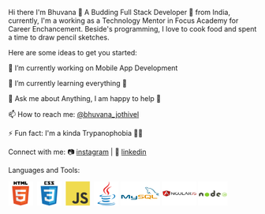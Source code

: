 Hi there I'm Bhuvana 👋
A Budding Full Stack Developer 🚀 from India, currently, I'm a working as a Technology Mentor in Focus Academy for Career Enchancement. Beside's programming, I love to cook food and spent a time to draw pencil sketches.

Here are some ideas to get you started:

🔭 I’m currently working on Mobile App Development

🌱 I’m currently learning everything 🤣

💬 Ask me about Anything, I am happy to help 🤗

📫 How to reach me: [@bhuvana_jothivel](bhuvanamjothivel@gmail.com)

⚡ Fun fact: I'm a kinda Trypanophobia 🤣🤪

Connect with me:
📷 [instagram](https://www.instagram.com/bhuvana_jothivel/) | 👔 [linkedin](https://www.linkedin.com/in/bhuvana-jothivel/)

Languages and Tools:

<img src="https://raw.githubusercontent.com/devicons/devicon/master/icons/html5/html5-original-wordmark.svg" width="50" height="50"> &nbsp;<img src="https://raw.githubusercontent.com/devicons/devicon/master/icons/css3/css3-original-wordmark.svg" width="50" height="50">&nbsp;&nbsp;<img src="https://raw.githubusercontent.com/devicons/devicon/master/icons/javascript/javascript-original.svg" width="50" height="50">&nbsp;&nbsp;<img src="https://raw.githubusercontent.com/devicons/devicon/master/icons/java/java-original.svg" width="50" height="50">&nbsp;<img src="https://raw.githubusercontent.com/devicons/devicon/master/icons/mysql/mysql-original-wordmark.svg" width="80" height="50">&nbsp;<img src="https://raw.githubusercontent.com/devicons/devicon/master/icons/angularjs/angularjs-original-wordmark.svg" width="70" height="50">&nbsp;<img src="https://raw.githubusercontent.com/devicons/devicon/master/icons/nodejs/nodejs-original-wordmark.svg" width="60" height="50">

